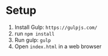 # Setup

1. Install Gulp: `https://gulpjs.com/`
2. run `npm install`
2. Run gulp: `gulp`
3. Open `index.html` in a web browser
